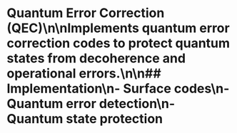 # Quantum Error Correction (QEC)\n\nImplements quantum error correction codes to protect quantum states from decoherence and operational errors.\n\n## Implementation\n- Surface codes\n- Quantum error detection\n- Quantum state protection
